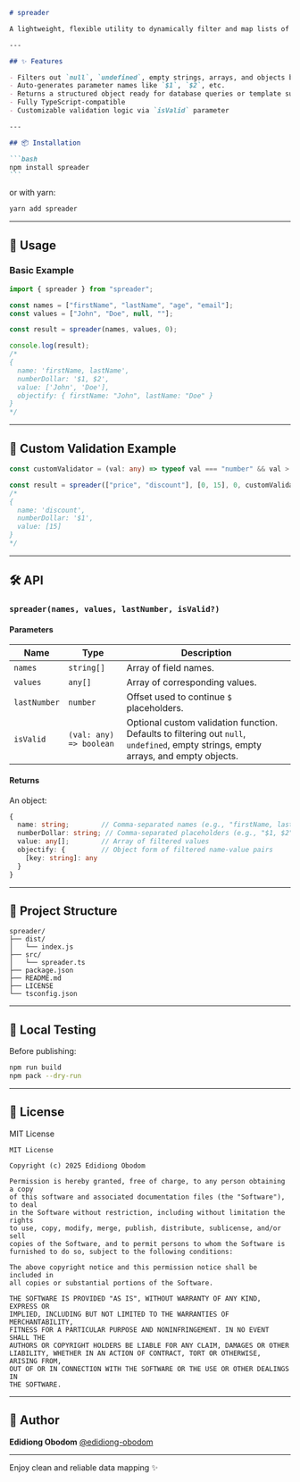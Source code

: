 ````markdown
# spreader

A lightweight, flexible utility to dynamically filter and map lists of field names and values — particularly useful when building parameterized queries, payloads, or dynamic forms.

---

## ✨ Features

- Filters out `null`, `undefined`, empty strings, arrays, and objects by default
- Auto-generates parameter names like `$1`, `$2`, etc.
- Returns a structured object ready for database queries or template substitutions
- Fully TypeScript-compatible
- Customizable validation logic via `isValid` parameter

---

## 📦 Installation

```bash
npm install spreader
```
````

or with yarn:

```bash
yarn add spreader
```

---

## 🚀 Usage

### Basic Example

```ts
import { spreader } from "spreader";

const names = ["firstName", "lastName", "age", "email"];
const values = ["John", "Doe", null, ""];

const result = spreader(names, values, 0);

console.log(result);
/*
{
  name: 'firstName, lastName',
  numberDollar: '$1, $2',
  value: ['John', 'Doe'],
  objectify: { firstName: "John", lastName: "Doe" }
}
*/
```

---

## 🧩 Custom Validation Example

```ts
const customValidator = (val: any) => typeof val === "number" && val > 0;

const result = spreader(["price", "discount"], [0, 15], 0, customValidator);
/*
{
  name: 'discount',
  numberDollar: '$1',
  value: [15]
}
*/
```

---

## 🛠 API

### `spreader(names, values, lastNumber, isValid?)`

#### Parameters

| Name         | Type                    | Description                                                                                                                         |
| ------------ | ----------------------- | ----------------------------------------------------------------------------------------------------------------------------------- |
| `names`      | `string[]`              | Array of field names.                                                                                                               |
| `values`     | `any[]`                 | Array of corresponding values.                                                                                                      |
| `lastNumber` | `number`                | Offset used to continue `$` placeholders.                                                                                           |
| `isValid`    | `(val: any) => boolean` | Optional custom validation function. Defaults to filtering out `null`, `undefined`, empty strings, empty arrays, and empty objects. |

#### Returns

An object:

```ts
{
  name: string;        // Comma-separated names (e.g., "firstName, lastName")
  numberDollar: string; // Comma-separated placeholders (e.g., "$1, $2")
  value: any[];        // Array of filtered values
  objectify: {         // Object form of filtered name-value pairs
    [key: string]: any
  }
}
```

---

## 📁 Project Structure

```
spreader/
├── dist/
│   └── index.js
├── src/
│   └── spreader.ts
├── package.json
├── README.md
├── LICENSE
└── tsconfig.json
```

---

## 🧪 Local Testing

Before publishing:

```bash
npm run build
npm pack --dry-run
```

---

## 📜 License

MIT License

```
MIT License

Copyright (c) 2025 Edidiong Obodom

Permission is hereby granted, free of charge, to any person obtaining a copy
of this software and associated documentation files (the "Software"), to deal
in the Software without restriction, including without limitation the rights
to use, copy, modify, merge, publish, distribute, sublicense, and/or sell
copies of the Software, and to permit persons to whom the Software is
furnished to do so, subject to the following conditions:

The above copyright notice and this permission notice shall be included in
all copies or substantial portions of the Software.

THE SOFTWARE IS PROVIDED "AS IS", WITHOUT WARRANTY OF ANY KIND, EXPRESS OR
IMPLIED, INCLUDING BUT NOT LIMITED TO THE WARRANTIES OF MERCHANTABILITY,
FITNESS FOR A PARTICULAR PURPOSE AND NONINFRINGEMENT. IN NO EVENT SHALL THE
AUTHORS OR COPYRIGHT HOLDERS BE LIABLE FOR ANY CLAIM, DAMAGES OR OTHER
LIABILITY, WHETHER IN AN ACTION OF CONTRACT, TORT OR OTHERWISE, ARISING FROM,
OUT OF OR IN CONNECTION WITH THE SOFTWARE OR THE USE OR OTHER DEALINGS IN
THE SOFTWARE.
```

---

## 🔗 Author

**Edidiong Obodom**
[@edidiong-obodom](https://github.com/Edidiong-Obodom)

---

Enjoy clean and reliable data mapping ✨

```

```
